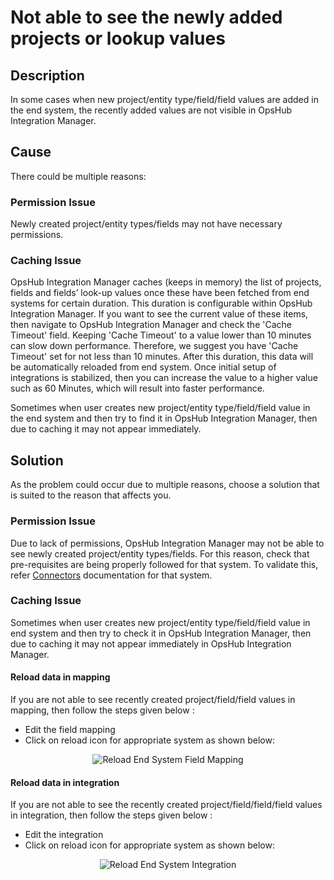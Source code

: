 # Not able to see the newly added projects or lookup values

## Description

In some cases when new project/entity type/field/field values are added in the end system, the recently added values are not visible in OpsHub Integration Manager. 

## Cause

There could be multiple reasons:  

### Permission Issue
Newly created project/entity types/fields may not have necessary permissions.   

### Caching Issue
OpsHub Integration Manager caches (keeps in memory) the list of projects, fields and fields’ look-up values once these have been fetched from end systems for certain duration. This duration is configurable within OpsHub Integration Manager. If you want to see the current value of these items, then navigate to OpsHub Integration Manager and check the 'Cache Timeout' field. Keeping 'Cache Timeout' to a value lower than 10 minutes can slow down performance. Therefore, we suggest you have 'Cache Timeout' set for not less than 10 minutes. After this duration, this data will be automatically reloaded from end system. Once initial setup of integrations is stabilized, then you can increase the value to a higher value such as 60 Minutes, which will result into faster performance. 

Sometimes when user creates new project/entity type/field/field value in the end system and then try to find it in OpsHub Integration Manager, then due to caching it may not appear immediately. 

## Solution

As the problem could occur due to multiple reasons, choose a solution that is suited to the reason that affects you.

### Permission Issue
Due to lack of permissions, OpsHub Integration Manager may not be able to see newly created project/entity types/fields. For this reason, check that pre-requisites are being properly followed for that system. To validate this, refer [Connectors](connectors) documentation for that system.

### Caching Issue
Sometimes when user creates new project/entity type/field/field value in end system and then try to check it in OpsHub Integration Manager, then due to caching it may not appear immediately in OpsHub Integration Manager. 

#### Reload data in mapping
If you are not able to see recently created project/field/field values in mapping, then follow the steps given below : 

* Edit the field mapping
* Click on reload icon for appropriate system as shown below:
  
<p align="center">
  <img src="../assets/Reload_End_System_FieldMapping.png" alt="Reload End System Field Mapping"/>
</p>

#### Reload data in integration
If you are not able to see the recently created project/field/field/field values in integration, then follow the steps given below : 

* Edit the integration
* Click on reload icon for appropriate system as shown below:
  
<p align="center">
  <img src="../assets/Reload_End_System_Integration.jpg" alt="Reload End System Integration"/>
</p>


